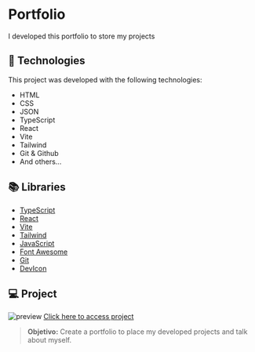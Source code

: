 # Portfolio
I developed this portfolio to store my projects

## 🚀 Technologies
This project was developed with the following technologies:
- HTML
- CSS
- JSON
- TypeScript
- React
- Vite
- Tailwind
- Git & Github
- And others...

## 📚 Libraries
- [TypeScript](https://www.typescriptlang.org/docs/)
- [React](https://react.dev/reference/react)
- [Vite](https://vite.dev/guide/)
- [Tailwind](https://tailwindcss.com/docs/installation/using-vite)
- [JavaScript](https://developer.mozilla.org/pt-BR/docs/Web/JavaScript)
- [Font Awesome](https://fontawesome.com/)
- [Git](https://git-scm.com/doc)
- [DevIcon](https://devicon.dev/)

## 💻 Project
![preview](./assets/preview.png/)
[Click here to access project](https://victorzambelli.github.io/victor-portfolio/)
> **Objetivo:** Create a portfolio to place my developed projects and talk about myself.
